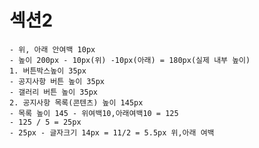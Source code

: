 # 섹션2

    - 위, 아래 안여백 10px
    - 높이 200px - 10px(위) -10px(아래) = 180px(실제 내부 높이)
    1. 버튼박스높이 35px
    - 공지사항 버튼 높이 35px
    - 갤러리 버튼 높이 35px
    2. 공지사항 목록(콘텐츠) 높이 145px
    - 목록 높이 145 - 위여백10,아래여백10 = 125
    - 125 / 5 = 25px
    - 25px - 글자크기 14px = 11/2 = 5.5px 위,아래 여백
